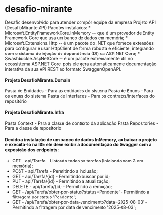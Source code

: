 # desafio-mirante
Desafio desenvolvido para atender compôr equipe da empresa
Projeto API (DesafioMirante.API)
  Pacotes instalados:
    * Microsoft.EntityFrameworkCore.InMemory -- que é um provedor de Entity Framework Core que usa um banco de dados em memória;
    * Microsoft.Extensions.Http -- é um pacote do .NET que fornece extensões para configurar e usar HttpClient de forma robusta e eficiente, integrando com o sistema de injeção de dependência (DI) da ASP.NET Core;
    * Swashbuckle.AspNetCore -- é um pacote extremamente útil no ecossistema ASP.NET Core, pois ele gera automaticamente documentação interativa da sua API REST no formato Swagger/OpenAPI.

#### Projeto DesafioMirante.Domain
  Pasta de Entidades - Para as entidades do sistema
  Pasta de Enuns - Para os enuns do sistema
  Pasta de Interfaces - Para os contratos/interfaces do repositório

#### Projeto DesafioMirante.Infra
  Pasta Context - Para a classe de contexto da aplicação
  Pasta Repositories - Para a classe de repositorio

#### Devido a instalação de um banco de dados InMemory, ao baixar o projeto e executá-lo na IDE ele deve exibir a documentação do Swagger com a exposição dos endpoints:
  * GET - api/Tarefa - Listando todas as tarefas (Iniciando com 3 em memória);
  * POST - api/Tarefa - Permitindo a inclusão;
  * GET - api/Tarefa/{id} - Permitindo buscar por id;
  * PUT - api/Tarefa/{id} - Permitindo a atualização;
  * DELETE - api/Tarefa/{id} - Permitindo a remoção;
  * GET - /api/Tarefa/obter-por-status?status=Pendente' - Permitindo a filtragem por status 'Pendente';
  * GET - /api/Tarefa/obter-por-data-vencimento?data=2025-08-03' - Permitindo a filtragem por data de vencimento '2025-08-03';
